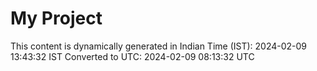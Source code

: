 # My Project

This content is dynamically generated in Indian Time (IST): 2024-02-09 13:43:32 IST
Converted to UTC: 2024-02-09 08:13:32 UTC
